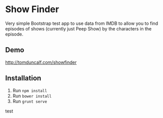 # Show Finder

Very simple Bootstrap test app to use data from IMDB to allow you to find episodes of shows (currently just Peep Show) by the characters in the episode.

## Demo

http://tomduncalf.com/showfinder

## Installation

1. Run `npm install`
2. Run `bower install`
3. Run `grunt serve`

test
